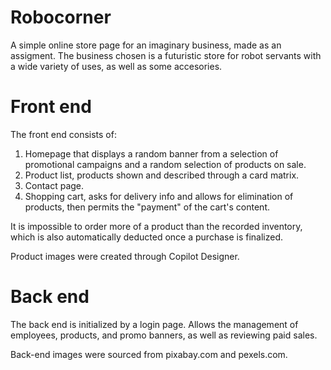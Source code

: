 # Robocorner
A simple online store page for an imaginary business, made as an assigment. The business chosen is a futuristic store for robot servants with a wide variety of uses, as well as some accesories.

# Front end
The front end consists of:
1. Homepage that displays a random banner from a selection of promotional campaigns and a random selection of products on sale.
2. Product list, products shown and described through a card matrix.
3. Contact page.
4. Shopping cart, asks for delivery info and allows for elimination of products, then permits the "payment" of the cart's content.

It is impossible to order more of a product than the recorded inventory, which is also automatically deducted once a purchase is finalized.

Product images were created through Copilot Designer.

# Back end
The back end is initialized by a login page. Allows the management of employees, products, and promo banners, as well as reviewing paid sales.

Back-end images were sourced from pixabay.com and pexels.com.
